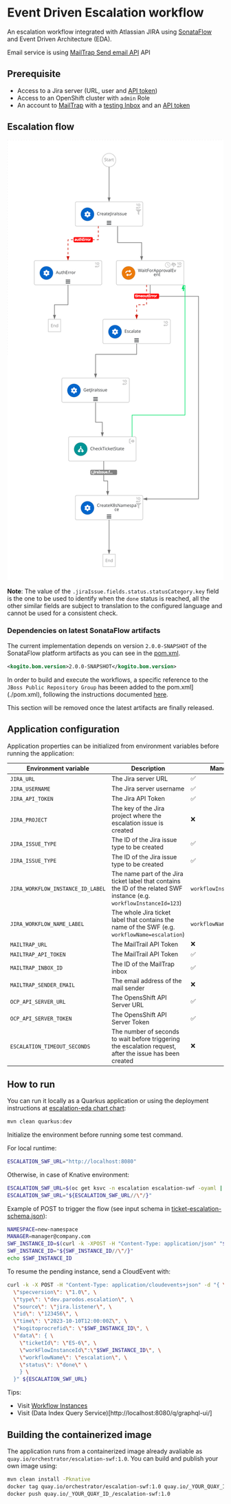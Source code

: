 # Event Driven Escalation workflow
An escalation workflow integrated with Atlassian JIRA using [SonataFlow](https://sonataflow.org/serverlessworkflow/latest/index.html)
and Event Driven Architecture (EDA).

Email service is using [MailTrap Send email API](https://api-docs.mailtrap.io/docs/mailtrap-api-docs/bcf61cdc1547e-send-email-early-access) API

## Prerequisite
* Access to a Jira server (URL, user and [API token](https://support.atlassian.com/atlassian-account/docs/manage-api-tokens-for-your-atlassian-account/))
* Access to an OpenShift cluster with `admin` Role
* An account to [MailTrap](https://mailtrap.io/home) with a [testing Inbox](https://mailtrap.io/inboxes) and an [API token](https://mailtrap.io/api-tokens)

## Escalation flow
![SWF VIZ](./src/main/resources/ticketEscalation.svg)

**Note**:
The value of the `.jiraIssue.fields.status.statusCategory.key` field is the one to be used to identify when the `done` status is reached, all the other
similar fields are subject to translation to the configured language and cannot be used for a consistent check.

### Dependencies on latest SonataFlow artifacts
The current implementation depends on version `2.0.0-SNAPSHOT` of the SonataFlow platform artifacts as you can see in the [pom.xml](./pom.xml). 
```xml
<kogito.bom.version>2.0.0-SNAPSHOT</kogito.bom.version>
```

In order to build and execute the workflows, a specific reference to the `JBoss Public Repository Group` has beeen added to the pom.xml](./pom.xml), 
following the instructions documented [here](https://openshift-knative.github.io/docs/docs/latest/serverless-logic/getting-started/create-your-first-workflow-service.html#proc-configuring-maven-rhbq).

This section will be removed once the latest artifacts are finally released.

## Application configuration
Application properties can be initialized from environment variables before running the application:

| Environment variable  | Description | Mandatory | Default value |
|-----------------------|-------------|-----------|---------------|
| `JIRA_URL`            | The Jira server URL | ✅ | |
| `JIRA_USERNAME`       | The Jira server username | ✅ | |
| `JIRA_API_TOKEN`      | The Jira API Token | ✅ | |
| `JIRA_PROJECT`        | The key of the Jira project where the escalation issue is created | ❌ | `TEST` |
| `JIRA_ISSUE_TYPE`     | The ID of the Jira issue type to be created | ✅ | |
| `JIRA_ISSUE_TYPE`     | The ID of the Jira issue type to be created | ✅ | |
| `JIRA_WORKFLOW_INSTANCE_ID_LABEL` | The name part of the Jira ticket label that contains the ID of the related SWF instance (e.g. `workflowInstanceId=123`)  | `workflowInstanceId` |
| `JIRA_WORKFLOW_NAME_LABEL` | The whole Jira ticket label that contains the name of the SWF (e.g. `workflowName=escalation`)  | `workflowName=escalation` |
| `MAILTRAP_URL`        | The MailTrail API Token| ❌ | `https://sandbox.api.mailtrap.io` |
| `MAILTRAP_API_TOKEN`  | The MailTrail API Token| ✅ | |
| `MAILTRAP_INBOX_ID`   | The ID of the MailTrap inbox | ✅ | |
| `MAILTRAP_SENDER_EMAIL` | The email address of the mail sender | ❌ | `escalation@company.com` |
| `OCP_API_SERVER_URL`  | The OpensShift API Server URL | ✅ | |
| `OCP_API_SERVER_TOKEN`| The OpensShift API Server Token | ✅ | |
| `ESCALATION_TIMEOUT_SECONDS` | The number of seconds to wait before triggering the escalation request, after the issue has been created | ❌ | `60` |

## How to run
You can run it locally as a Quarkus application or using the deployment instructions at [escalation-eda chart chart](../README.md#escalation-eda-chart):
```bash
mvn clean quarkus:dev
```

Initialize the environment before running some test command.

For local runtime:
```bash
ESCALATION_SWF_URL="http://localhost:8080"
```
Otherwise, in case of Knative environment:
```bash
ESCALATION_SWF_URL=$(oc get ksvc -n escalation escalation-swf -oyaml | yq '.status.url')
ESCALATION_SWF_URL="${ESCALATION_SWF_URL//\"/}"
```

Example of POST to trigger the flow (see input schema in [ticket-escalation-schema.json](./src/main/resources/ticket-escalation-schema.json)):
```bash
NAMESPACE=new-namespace
MANAGER=manager@company.com
SWF_INSTANCE_ID=$(curl -k -XPOST -H "Content-Type: application/json" "${ESCALATION_SWF_URL}/ticketEscalation" -d "{\"namespace\": \"${NAMESPACE}\", \"manager\": \"${MANAGER}\"}" | jq '.id')
SWF_INSTANCE_ID="${SWF_INSTANCE_ID//\"/}"
echo $SWF_INSTANCE_ID
```

To resume the pending instance, send a CloudEvent with:

```bash
curl -k -X POST -H "Content-Type: application/cloudevents+json" -d "{ \
  \"specversion\": \"1.0\", \
  \"type\": \"dev.parodos.escalation\", \
  \"source\": \"jira.listener\", \
  \"id\": \"123456\", \
  \"time\": \"2023-10-10T12:00:00Z\", \
  \"kogitoprocrefid\": \"$SWF_INSTANCE_ID\", \
  \"data\": { \
    \"ticketId\": \"ES-6\", \
    \"workFlowInstanceId\":\"$SWF_INSTANCE_ID\", \
    \"workflowName\": \"escalation\", \
    \"status\": \"done\" \
    } \
  }" ${ESCALATION_SWF_URL}
```
Tips:
* Visit [Workflow Instances](http://localhost:8080/q/dev/org.kie.kogito.kogito-quarkus-serverless-workflow-devui/workflowInstances)
* Visit (Data Index Query Service)[http://localhost:8080/q/graphql-ui/]

## Building the containerized image
The application runs from a containerized image already avaliable as `quay.io/orchestrator/escalation-swf:1.0`.
You can build and publish your own image using:
```bash
mvn clean install -Pknative
docker tag quay.io/orchestrator/escalation-swf:1.0 quay.io/_YOUR_QUAY_ID_/jira-listener-jvm
docker push quay.io/_YOUR_QUAY_ID_/escalation-swf:1.0
```
